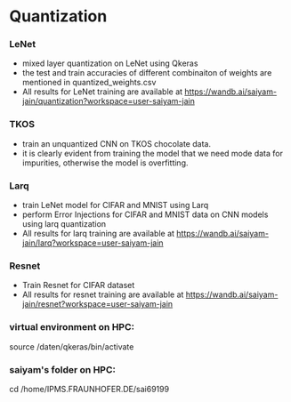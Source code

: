 # Quantization
### LeNet
 - mixed layer quantization on LeNet using Qkeras
 - the test and train accuracies of different combinaiton of weights are mentioned in quantized_weights.csv
 - All results for LeNet training are available at https://wandb.ai/saiyam-jain/quantization?workspace=user-saiyam-jain
 
### TKOS
  - train an unquantized CNN on TKOS chocolate data.
  - it is clearly evident from training the model that we need mode data for impurities, otherwise the model is overfitting.
  
### Larq
 - train LeNet model for CIFAR and MNIST using Larq
 - perform Error Injections for CIFAR and MNIST data on CNN models using larq quantization
 - All results for larq training are available at https://wandb.ai/saiyam-jain/larq?workspace=user-saiyam-jain
 
### Resnet
 - Train Resnet for CIFAR dataset
 - All results for resnet training are available at https://wandb.ai/saiyam-jain/resnet?workspace=user-saiyam-jain

### virtual environment on HPC:
source /daten/qkeras/bin/activate

### saiyam's folder on HPC:
cd /home/IPMS.FRAUNHOFER.DE/sai69199

